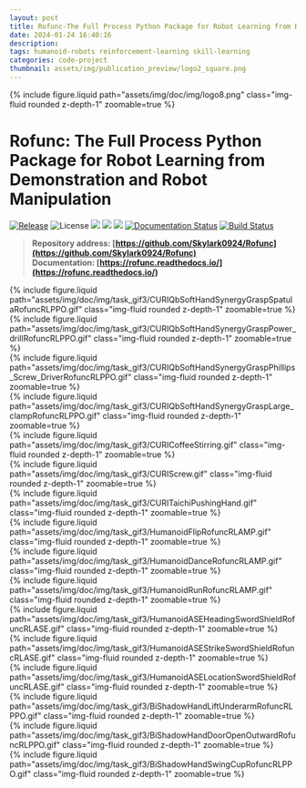 ```yaml
---
layout: post
title: Rofunc-The Full Process Python Package for Robot Learning from Demonstration and Robot Manipulation
date: 2024-01-24 16:40:16
description: 
tags: humanoid-robots reinforcement-learning skill-learning
categories: code-project
thumbnail: assets/img/publication_preview/logo2_square.png
---
```


<div class="row mt-3">
    <div class="col-sm mt-3 mt-md-0">
        {% include figure.liquid path="assets/img/doc/img/logo8.png" class="img-fluid rounded z-depth-1" zoomable=true %}
    </div>
</div>

# Rofunc: The Full Process Python Package for Robot Learning from Demonstration and Robot Manipulation

[![Release](https://img.shields.io/github/v/release/Skylark0924/Rofunc)](https://pypi.org/project/rofunc/)
![License](https://img.shields.io/github/license/Skylark0924/Rofunc?color=blue)
![](https://img.shields.io/github/downloads/skylark0924/Rofunc/total)
[![](https://img.shields.io/github/issues-closed-raw/Skylark0924/Rofunc?color=brightgreen)](https://github.com/Skylark0924/Rofunc/issues?q=is%3Aissue+is%3Aclosed)
[![](https://img.shields.io/github/issues-raw/Skylark0924/Rofunc?color=orange)](https://github.com/Skylark0924/Rofunc/issues?q=is%3Aopen+is%3Aissue)
[![Documentation Status](https://readthedocs.org/projects/rofunc/badge/?version=latest)](https://rofunc.readthedocs.io/en/latest/?badge=latest)
[![Build Status](https://img.shields.io/endpoint.svg?url=https%3A%2F%2Factions-badge.atrox.dev%2FSkylark0924%2FRofunc%2Fbadge%3Fref%3Dmain&style=flat)](https://actions-badge.atrox.dev/Skylark0924/Rofunc/goto?ref=main)

> **Repository address: [https://github.com/Skylark0924/Rofunc](https://github.com/Skylark0924/Rofunc)** <br>
> **Documentation: [https://rofunc.readthedocs.io/](https://rofunc.readthedocs.io/)**

<div class="row mt-3">
    <div class="col-sm mt-3 mt-md-0">
        {% include figure.liquid path="assets/img/doc/img/task_gif3/CURIQbSoftHandSynergyGraspSpatulaRofuncRLPPO.gif" class="img-fluid rounded z-depth-1" zoomable=true %}
    </div>
    <div class="col-sm mt-3 mt-md-0">
        {% include figure.liquid path="assets/img/doc/img/task_gif3/CURIQbSoftHandSynergyGraspPower_drillRofuncRLPPO.gif" class="img-fluid rounded z-depth-1" zoomable=true %}
    </div>
    <div class="col-sm mt-3 mt-md-0">
        {% include figure.liquid path="assets/img/doc/img/task_gif3/CURIQbSoftHandSynergyGraspPhillips_Screw_DriverRofuncRLPPO.gif" class="img-fluid rounded z-depth-1" zoomable=true %}
    </div>
    <div class="col-sm mt-3 mt-md-0">
        {% include figure.liquid path="assets/img/doc/img/task_gif3/CURIQbSoftHandSynergyGraspLarge_clampRofuncRLPPO.gif" class="img-fluid rounded z-depth-1" zoomable=true %}
    </div>
</div>

<div class="row mt-3">
    <div class="col-sm mt-3 mt-md-0">
        {% include figure.liquid path="assets/img/doc/img/task_gif3/CURICoffeeStirring.gif" class="img-fluid rounded z-depth-1" zoomable=true %}
    </div>
    <div class="col-sm mt-3 mt-md-0">
        {% include figure.liquid path="assets/img/doc/img/task_gif3/CURIScrew.gif" class="img-fluid rounded z-depth-1" zoomable=true %}
    </div>
    <div class="col-sm mt-3 mt-md-0">
        {% include figure.liquid path="assets/img/doc/img/task_gif3/CURITaichiPushingHand.gif" class="img-fluid rounded z-depth-1" zoomable=true %}
    </div>
</div>

<div class="row mt-3">
    <div class="col-sm mt-3 mt-md-0">
        {% include figure.liquid path="assets/img/doc/img/task_gif3/HumanoidFlipRofuncRLAMP.gif" class="img-fluid rounded z-depth-1" zoomable=true %}
    </div>
    <div class="col-sm mt-3 mt-md-0">
        {% include figure.liquid path="assets/img/doc/img/task_gif3/HumanoidDanceRofuncRLAMP.gif" class="img-fluid rounded z-depth-1" zoomable=true %}
    </div>
    <div class="col-sm mt-3 mt-md-0">
        {% include figure.liquid path="assets/img/doc/img/task_gif3/HumanoidRunRofuncRLAMP.gif" class="img-fluid rounded z-depth-1" zoomable=true %}
    </div>
</div>


<div class="row mt-3">
    <div class="col-sm mt-3 mt-md-0">
        {% include figure.liquid path="assets/img/doc/img/task_gif3/HumanoidASEHeadingSwordShieldRofuncRLASE.gif" class="img-fluid rounded z-depth-1" zoomable=true %}
    </div>
    <div class="col-sm mt-3 mt-md-0">
        {% include figure.liquid path="assets/img/doc/img/task_gif3/HumanoidASEStrikeSwordShieldRofuncRLASE.gif" class="img-fluid rounded z-depth-1" zoomable=true %}
    </div>
    <div class="col-sm mt-3 mt-md-0">
        {% include figure.liquid path="assets/img/doc/img/task_gif3/HumanoidASELocationSwordShieldRofuncRLASE.gif" class="img-fluid rounded z-depth-1" zoomable=true %}
    </div>
</div>

<div class="row mt-3">
    <div class="col-sm mt-3 mt-md-0">
        {% include figure.liquid path="assets/img/doc/img/task_gif3/BiShadowHandLiftUnderarmRofuncRLPPO.gif" class="img-fluid rounded z-depth-1" zoomable=true %}
    </div>
    <div class="col-sm mt-3 mt-md-0">
        {% include figure.liquid path="assets/img/doc/img/task_gif3/BiShadowHandDoorOpenOutwardRofuncRLPPO.gif" class="img-fluid rounded z-depth-1" zoomable=true %}
    </div>
    <div class="col-sm mt-3 mt-md-0">
        {% include figure.liquid path="assets/img/doc/img/task_gif3/BiShadowHandSwingCupRofuncRLPPO.gif" class="img-fluid rounded z-depth-1" zoomable=true %}
    </div>
</div>
